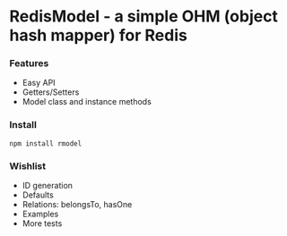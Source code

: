 # RedisModel - a simple OHM (object hash mapper) for Redis

### Features
- Easy API
- Getters/Setters
- Model class and instance methods

### Install
`npm install rmodel`

### Wishlist
- ID generation
- Defaults
- Relations: belongsTo, hasOne
- Examples
- More tests